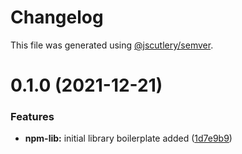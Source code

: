# Changelog

This file was generated using [@jscutlery/semver](https://github.com/jscutlery/semver).

# 0.1.0 (2021-12-21)


### Features

* **npm-lib:** initial library boilerplate added ([1d7e9b9](https://github.com/andresmgsl/versioning-testing/commit/1d7e9b9648412cac3c79b702d023e38ab3c0eb09))
